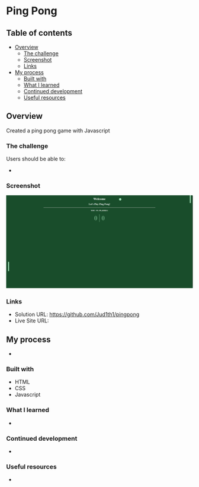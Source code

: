 # Ping Pong 

## Table of contents

- [Overview](#overview)
  - [The challenge](#the-challenge)
  - [Screenshot](#screenshot)
  - [Links](#links)
- [My process](#my-process)
  - [Built with](#built-with)
  - [What I learned](#what-i-learned)
  - [Continued development](#continued-development)
  - [Useful resources](#useful-resources)


## Overview
Created a ping pong game with Javascript

### The challenge

Users should be able to:

-


### Screenshot

![](./Screenshot.png)

### Links

- Solution URL: https://github.com/Jud1th1/pingpong
- Live Site URL: 

## My process
-	


### Built with

- HTML
- CSS 
- Javascript

### What I learned

-	

### Continued development
-	

### Useful resources

- 

